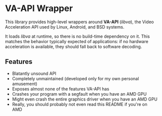 # VA-API Wrapper

This library provides high-level wrappers around **VA-API** (*libva*), the
Video Acceleration API used by Linux, Android, and BSD systems.

It loads *libva* at runtime, so there is no build-time dependency on it. This
matches the behavior typically expected of applications: if no hardware
acceleration is available, they should fall back to software decoding.

## Features

- Blatantly unsound API
- Completely unmaintained (developed only for my own personal amusement)
- Exposes almost none of the features VA-API has
- Crashes your program with a segfault when you have an AMD GPU
- Might even crash the entire graphics driver when you have an AMD GPU
- Really, you should probably not even read this README if you're on AMD
